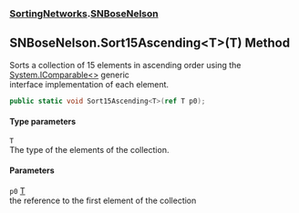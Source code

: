 ### [SortingNetworks](./SortingNetworks.md 'SortingNetworks').[SNBoseNelson](./SortingNetworks-SNBoseNelson.md 'SortingNetworks.SNBoseNelson')
## SNBoseNelson.Sort15Ascending&lt;T&gt;(T) Method
Sorts a collection of 15 elements in ascending order using the [System.IComparable&lt;&gt;](https://docs.microsoft.com/en-us/dotnet/api/System.IComparable-1 'System.IComparable`1') generic  
interface implementation of each element.  
```csharp
public static void Sort15Ascending<T>(ref T p0);
```
#### Type parameters
<a name='SortingNetworks-SNBoseNelson-Sort15Ascending-T-(T)-T'></a>
`T`  
The type of the elements of the collection.  
  
#### Parameters
<a name='SortingNetworks-SNBoseNelson-Sort15Ascending-T-(T)-p0'></a>
`p0` [T](#SortingNetworks-SNBoseNelson-Sort15Ascending-T-(T)-T 'SortingNetworks.SNBoseNelson.Sort15Ascending&lt;T&gt;(T).T')  
the reference to the first element of the collection  
  
